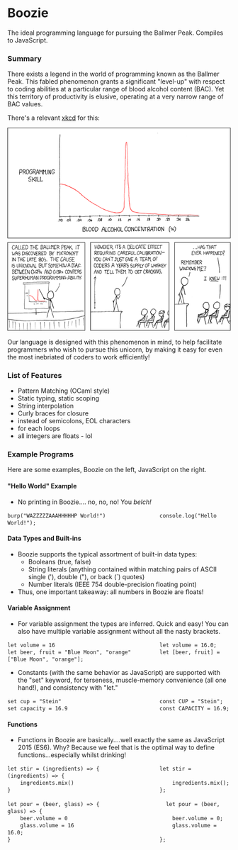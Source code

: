 # Boozie

The ideal programming language for pursuing the Ballmer Peak. Compiles to JavaScript.

### Summary

There exists a legend in the world of programming known as the Ballmer Peak. This fabled phenomenon grants a significant "level-up" with respect to coding abilities at a particular range of blood alcohol content (BAC). Yet this territory of productivity is elusive, operating at a very narrow range of BAC values.

There's a relevant [xkcd](https://xkcd.com/) for this:

![Apple uses automated schnapps IVs.](ballmer_peak.png)

Our language is designed with this phenomenon in mind, to help facilitate programmers who wish to pursue this unicorn, by making it easy for even the most inebriated of coders to work efficiently!

### List of Features

- Pattern Matching (OCaml style)
- Static typing, static scoping
- String interpolation
- Curly braces for closure
- instead of semicolons, EOL characters
- for each loops
- all integers are floats - lol

### Example Programs

Here are some examples, Boozie on the left, JavaScript on the right.

#### "Hello World" Example
  - No printing in Boozie.... no, no, no! You *belch!*

```
burp("WAZZZZZAAAHHHHHP World!")                 console.log("Hello World!");
```

#### Data Types and Built-ins
  - Boozie supports the typical assortment of built-in data types:
      * Booleans (true, false)
      * String literals (anything contained within matching pairs of ASCII single ('), double ("), or back (\`) quotes)
      * Number literals (IEEE 754 double-precision floating point)
  - Thus, one important takeaway: all numbers in Boozie are floats!

#### Variable Assignment
  - For variable assignment the types are inferred. Quick and easy! You can also have multiple variable assignment without all the nasty brackets.

```
let volume = 16                                 let volume = 16.0;
let beer, fruit = "Blue Moon", "orange"         let [beer, fruit] = ["Blue Moon", "orange"];                  
```
  - Constants (with the same behavior as JavaScript) are supported with the "set" keyword, for terseness, muscle-memory convenience (all one hand!), and consistency with "let."

```
set cup = "Stein"                               const CUP = "Stein";
set capacity = 16.9                             const CAPACITY = 16.9;
```

#### Functions
  - Functions in Boozie are basically....well exactly the same as JavaScript 2015 (ES6). Why? Because we feel that is the optimal way to define functions...especially whilst drinking!

```
let stir = (ingredients) => {                   let stir = (ingredients) => {
    ingredients.mix()                               ingredients.mix();
}                                               };

let pour = (beer, glass) => {                     let pour = (beer, glass) => {
    beer.volume = 0                                 beer.volume = 0;
    glass.volume = 16                               glass.volume = 16.0;
}                                               };
```

